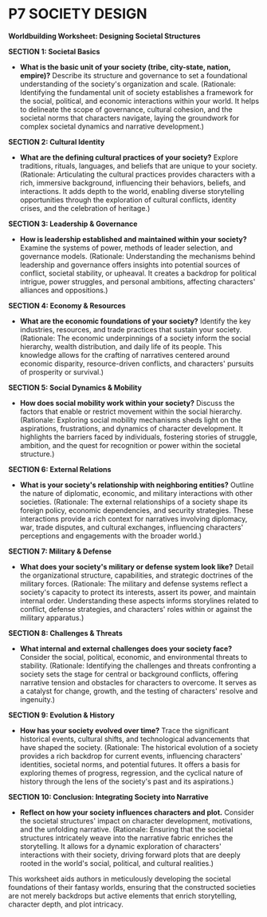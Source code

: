 
# P7 SOCIETY DESIGN

**Worldbuilding Worksheet: Designing Societal Structures**

**SECTION 1: Societal Basics**
- **What is the basic unit of your society (tribe, city-state, nation, empire)?** Describe its structure and governance to set a foundational understanding of the society's organization and scale. (Rationale: Identifying the fundamental unit of society establishes a framework for the social, political, and economic interactions within your world. It helps to delineate the scope of governance, cultural cohesion, and the societal norms that characters navigate, laying the groundwork for complex societal dynamics and narrative development.)

**SECTION 2: Cultural Identity**
- **What are the defining cultural practices of your society?** Explore traditions, rituals, languages, and beliefs that are unique to your society. (Rationale: Articulating the cultural practices provides characters with a rich, immersive background, influencing their behaviors, beliefs, and interactions. It adds depth to the world, enabling diverse storytelling opportunities through the exploration of cultural conflicts, identity crises, and the celebration of heritage.)

**SECTION 3: Leadership & Governance**
- **How is leadership established and maintained within your society?** Examine the systems of power, methods of leader selection, and governance models. (Rationale: Understanding the mechanisms behind leadership and governance offers insights into potential sources of conflict, societal stability, or upheaval. It creates a backdrop for political intrigue, power struggles, and personal ambitions, affecting characters' alliances and oppositions.)

**SECTION 4: Economy & Resources**
- **What are the economic foundations of your society?** Identify the key industries, resources, and trade practices that sustain your society. (Rationale: The economic underpinnings of a society inform the social hierarchy, wealth distribution, and daily life of its people. This knowledge allows for the crafting of narratives centered around economic disparity, resource-driven conflicts, and characters' pursuits of prosperity or survival.)

**SECTION 5: Social Dynamics & Mobility**
- **How does social mobility work within your society?** Discuss the factors that enable or restrict movement within the social hierarchy. (Rationale: Exploring social mobility mechanisms sheds light on the aspirations, frustrations, and dynamics of character development. It highlights the barriers faced by individuals, fostering stories of struggle, ambition, and the quest for recognition or power within the societal structure.)

**SECTION 6: External Relations**
- **What is your society's relationship with neighboring entities?** Outline the nature of diplomatic, economic, and military interactions with other societies. (Rationale: The external relationships of a society shape its foreign policy, economic dependencies, and security strategies. These interactions provide a rich context for narratives involving diplomacy, war, trade disputes, and cultural exchanges, influencing characters' perceptions and engagements with the broader world.)

**SECTION 7: Military & Defense**
- **What does your society's military or defense system look like?** Detail the organizational structure, capabilities, and strategic doctrines of the military forces. (Rationale: The military and defense systems reflect a society's capacity to protect its interests, assert its power, and maintain internal order. Understanding these aspects informs storylines related to conflict, defense strategies, and characters' roles within or against the military apparatus.)

**SECTION 8: Challenges & Threats**
- **What internal and external challenges does your society face?** Consider the social, political, economic, and environmental threats to stability. (Rationale: Identifying the challenges and threats confronting a society sets the stage for central or background conflicts, offering narrative tension and obstacles for characters to overcome. It serves as a catalyst for change, growth, and the testing of characters' resolve and ingenuity.)

**SECTION 9: Evolution & History**
- **How has your society evolved over time?** Trace the significant historical events, cultural shifts, and technological advancements that have shaped the society. (Rationale: The historical evolution of a society provides a rich backdrop for current events, influencing characters' identities, societal norms, and potential futures. It offers a basis for exploring themes of progress, regression, and the cyclical nature of history through the lens of the society's past and its aspirations.)

**SECTION 10: Conclusion: Integrating Society into Narrative**
- **Reflect on how your society influences characters and plot.** Consider the societal structures' impact on character development, motivations, and the unfolding narrative. (Rationale: Ensuring that the societal structures intricately weave into the narrative fabric enriches the storytelling. It allows for a dynamic exploration of characters' interactions with their society, driving forward plots that are deeply rooted in the world's social, political, and cultural realities.)

This worksheet aids authors in meticulously developing the societal foundations of their fantasy worlds, ensuring that the constructed societies are not merely backdrops but active elements that enrich storytelling, character depth, and plot intricacy.
